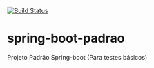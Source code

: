 [![Build Status](https://travis-ci.org/DanielGFaria/spring-boot-padrao.svg?branch=master)](https://travis-ci.org/DanielGFaria/spring-boot-padrao)

# spring-boot-padrao
Projeto Padrão Spring-boot (Para testes básicos)
